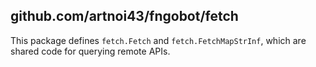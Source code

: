 ## github.com/artnoi43/fngobot/fetch
This package defines `fetch.Fetch` and `fetch.FetchMapStrInf`, which are shared code for querying remote APIs.